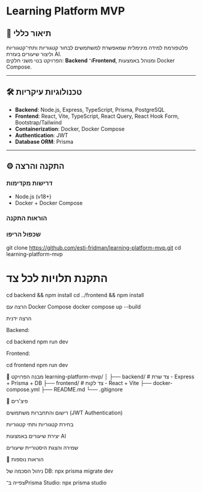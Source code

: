 # Learning Platform MVP

## 📌 תיאור כללי
פלטפורמת למידה מינימלית שמאפשרת למשתמשים לבחור קטגוריות ותתי־קטגוריות וליצור שיעורים בעזרת AI.  
הפרויקט בנוי משני חלקים: **Backend** ו־**Frontend**, ומנוהל באמצעות Docker Compose.

---

## 🛠 טכנולוגיות עיקריות
- **Backend**: Node.js, Express, TypeScript, Prisma, PostgreSQL  
- **Frontend**: React, Vite, TypeScript, React Query, React Hook Form, Bootstrap/Tailwind  
- **Containerization**: Docker, Docker Compose  
- **Authentication**: JWT  
- **Database ORM**: Prisma  

---

## ⚙️ התקנה והרצה
### דרישות מקדימות
- Node.js (v18+)  
- Docker + Docker Compose  

### הוראות התקנה

### שכפול הריפו
git clone https://github.com/esti-fridman/learning-platform-mvp.git
cd learning-platform-mvp

# התקנת תלויות לכל צד
cd backend && npm install
cd ../frontend && npm install


הרצה עם Docker Compose
docker compose up --build

הרצה ידנית

Backend:

cd backend
npm run dev


Frontend:

cd frontend
npm run dev

📂 מבנה הפרויקט
learning-platform-mvp/
│
├── backend/        # צד שרת - Express + Prisma + DB
├── frontend/       # צד לקוח - React + Vite
├── docker-compose.yml
├── README.md
└── .gitignore

🚀 פיצ'רים

רישום והתחברות משתמשים (JWT Authentication)

בחירת קטגוריות ותתי קטגוריות

יצירת שיעורים באמצעות AI

שמירה והצגת היסטוריית שיעורים

📖 הוראות נוספות

ניהול הסכמה של DB: npx prisma migrate dev

צפייה ב־Prisma Studio: npx prisma studio

```bash